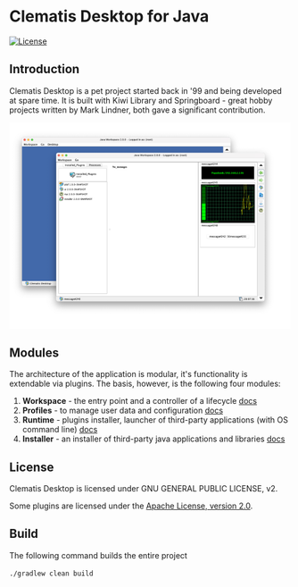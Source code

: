 # Clematis Desktop for Java
  
[![License](https://img.shields.io/badge/License-GPLv2%202.0-blue.svg)](libs/kiwi/src/main/resources/com/hyperrealm/kiwi/html/gpl.html)
## Introduction

Clematis Desktop is a pet project started back in '99 and being developed at spare time. 
It is built with Kiwi Library and Springboard - great hobby projects written by Mark Lindner, both gave
a significant contribution. 

<img src="./docs/overview.png" alt="workspace_component_life_cycle.png" width="800px" align="middle"/>

## Modules

The architecture of the application is modular, it's functionality is extendable via plugins.
The basis, however, is the following four modules:

1. **Workspace** - the entry point and a controller of a lifecycle [docs](./libs/api/README.md)
2. **Profiles** - to manage user data and configuration  [docs](./libs/profiles/README.md)
3. **Runtime** - plugins installer, launcher of third-party applications (with OS command line)  [docs](./libs/runtime/README.md) 
4. **Installer** - an installer of third-party java applications and libraries  [docs](./libs/installer/README.md)

   
## License

Clematis Desktop is licensed under GNU GENERAL PUBLIC LICENSE, v2.

Some plugins are licensed under the
[Apache License, version 2.0](http://www.apache.org/licenses/LICENSE-2.0). 

## Build

The following command builds the entire project

`./gradlew clean build`



